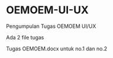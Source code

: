 # OEMOEM-UI-UX
Pengumpulan Tugas OEMOEM UI/UX

Ada 2 file tugas

Tugas OEMOEM.docx untuk no.1 dan no.2

